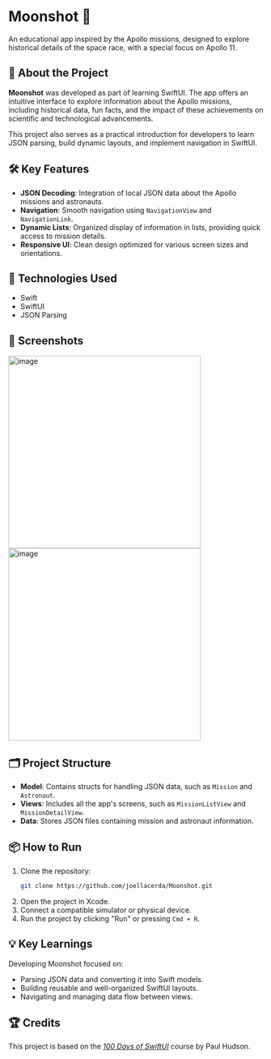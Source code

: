 # Moonshot 🚀  
An educational app inspired by the Apollo missions, designed to explore historical details of the space race, with a special focus on Apollo 11.

## 📖 About the Project  
**Moonshot** was developed as part of learning SwiftUI. The app offers an intuitive interface to explore information about the Apollo missions, including historical data, fun facts, and the impact of these achievements on scientific and technological advancements.

This project also serves as a practical introduction for developers to learn JSON parsing, build dynamic layouts, and implement navigation in SwiftUI.

## 🛠️ Key Features  
- **JSON Decoding**: Integration of local JSON data about the Apollo missions and astronauts.  
- **Navigation**: Smooth navigation using `NavigationView` and `NavigationLink`.  
- **Dynamic Lists**: Organized display of information in lists, providing quick access to mission details.  
- **Responsive UI**: Clean design optimized for various screen sizes and orientations.  

## 🚀 Technologies Used  
- Swift  
- SwiftUI  
- JSON Parsing  

## 📸 Screenshots  
<img width="380" alt="image" src="https://github.com/user-attachments/assets/3bbae979-6a70-48b2-9b8d-d7dd88ee4c57">
<img width="380" alt="image" src="https://github.com/user-attachments/assets/ddc94174-862a-4337-9e39-2bf5af248a48">

## 🗂️ Project Structure  
- **Model**: Contains structs for handling JSON data, such as `Mission` and `Astronaut`.  
- **Views**: Includes all the app's screens, such as `MissionListView` and `MissionDetailView`.  
- **Data**: Stores JSON files containing mission and astronaut information.  

## 📦 How to Run  
1. Clone the repository:  
   ```bash
   git clone https://github.com/joellacerda/Moonshot.git
   ```  
2. Open the project in Xcode.  
3. Connect a compatible simulator or physical device.  
4. Run the project by clicking "Run" or pressing `Cmd + R`.  

## 💡 Key Learnings  
Developing Moonshot focused on:  
- Parsing JSON data and converting it into Swift models.  
- Building reusable and well-organized SwiftUI layouts.  
- Navigating and managing data flow between views.  

## 🏆 Credits  
This project is based on the *[100 Days of SwiftUI](https://www.hackingwithswift.com/100/swiftui)* course by Paul Hudson.  
